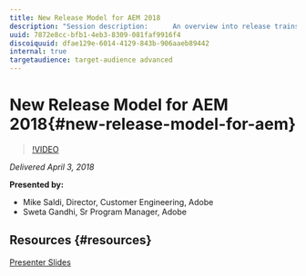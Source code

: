 ```yaml
---
title: New Release Model for AEM 2018
description: "Session description:      An overview into release trains     The Schedule     The new DoD     Sustenance Release plans and how they align with the release model"
uuid: 7872e8cc-bfb1-4eb3-8309-081faf9916f4
discoiquuid: dfae129e-6014-4129-843b-906aaeb89442
internal: true
targetaudience: target-audience advanced
---
```


# New Release Model for AEM 2018{#new-release-model-for-aem}

>[!VIDEO](https://video.tv.adobe.com/v/22088/?quality=9)

*Delivered April 3, 2018*

**Presented by:**

* Mike Saldi, Director, Customer Engineering, Adobe
* Sweta Gandhi, Sr Program Manager, Adobe

## Resources {#resources}

[Presenter Slides](https://adobe.sharepoint.com/:p:/r/sites/AEM-PgM/_layouts/15/doc2.aspx?sourcedoc=%7B61182A11-78B7-44FD-9550-4B08936038CB%7D&file=AEM%20Execution%20Model%202018.pptx&action=edit&mobileredirect=true)
